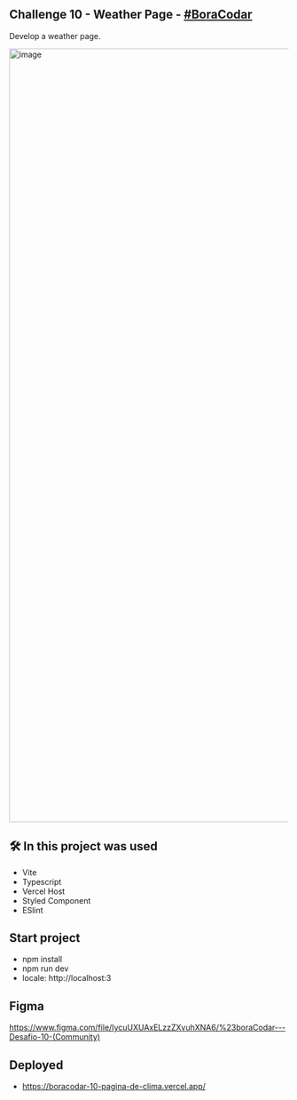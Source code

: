 
## Challenge 10 - Weather Page - <a href="https://www.rocketseat.com.br/boracodar/desafios-anteriores/uma-pagina-de-clima-desafio-10">#BoraCodar</a>
Develop a weather page.

<img width="1393" alt="image" src="https://user-images.githubusercontent.com/28486303/231817895-7c757509-bcd4-494e-9d64-b977db0dfa02.png">

## 🛠️ In this project was used
- Vite
- Typescript
- Vercel Host
- Styled Component
- ESlint

## Start project

- npm install
- npm run dev
- locale: http://localhost:3

## Figma
https://www.figma.com/file/IycuUXUAxELzzZXvuhXNA6/%23boraCodar---Desafio-10-(Community)

## Deployed
- https://boracodar-10-pagina-de-clima.vercel.app/
